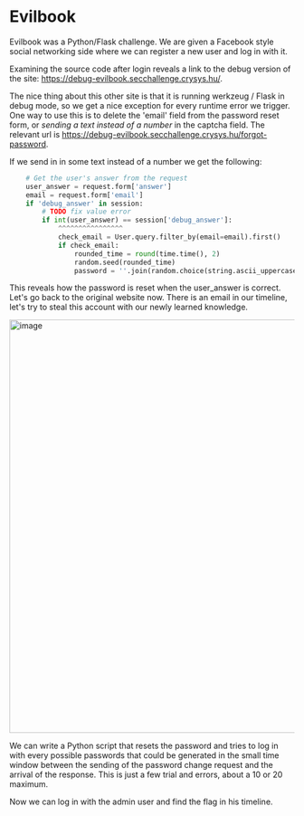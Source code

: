 # Evilbook

Evilbook was a Python/Flask challenge. We are given a Facebook style social networking side 
where we can register a new user and log in with it.   

Examining the source code after login reveals a link to the debug version of the site:
https://debug-evilbook.secchallenge.crysys.hu/.

The nice thing about this other site is that it is running werkzeug / 
Flask in debug mode, so we get a nice exception for every runtime error we trigger. 
One way to use this is to delete the 'email' field from the password reset form,
or *sending a text instead of a number* in the captcha field. The relevant url is 
https://debug-evilbook.secchallenge.crysys.hu/forgot-password.

If we send in in some text instead of a number we get the following:

```python
    # Get the user's answer from the request
    user_answer = request.form['answer']
    email = request.form['email']
    if 'debug_answer' in session:
        # TODO fix value error
        if int(user_answer) == session['debug_answer']:
            ^^^^^^^^^^^^^^^^
            check_email = User.query.filter_by(email=email).first()
            if check_email:
                rounded_time = round(time.time(), 2)
                random.seed(rounded_time)
                password = ''.join(random.choice(string.ascii_uppercase + string.ascii_lowercase + string.digits + string.punctuation) for _ in range(12))
```

This reveals how the password is reset when the user_answer is correct. Let's go back to the original website now. There is 
an email in our timeline, let's try to steal this account with our newly learned knowledge. 

<img width="731" alt="image" src="https://user-images.githubusercontent.com/6275775/231820579-4e9f3346-1e6f-485f-8bef-4090f0a2c531.png">

We can write a Python script that resets the password and tries to log in with every possible passwords 
that could be generated in the small time window between the sending of the password change request and 
the arrival of the response. This is just a few trial and errors, about a 10 or 20 maximum.

Now we can log in with the admin user and find the flag in his timeline.
